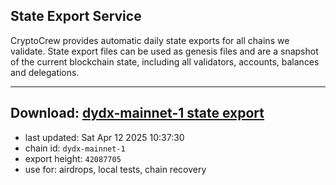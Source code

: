 ## State Export Service
CryptoCrew provides automatic daily state exports for all chains we validate. State export files can be used as genesis files and are a snapshot of the current blockchain state, including all validators, accounts, balances and delegations.

---
**Download: [dydx-mainnet-1 state export](https://dl-tyo.ccvalidators.com/SERVICE/dydx/dydx-mainnet-1_export_42087705.json)**
---

- last updated: Sat Apr 12 2025 10:37:30
- chain id: `dydx-mainnet-1`
- export height: `42087705`
- use for: airdrops, local tests, chain recovery

